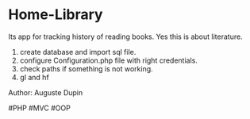 # Home-Library

Its app for tracking history of reading books. Yes this is about literature.
1. create database and import sql file.
2. configure Configuration.php file with right credentials.
3. check paths if something is not working.
4. gl and hf

Author:
Auguste Dupin

#PHP #MVC #OOP 
